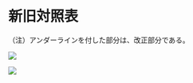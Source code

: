 # 新旧対照表

（注）アンダーラインを付した部分は、改正部分である。

![](https://www.nta.go.jp/tmp/73196293-4324-45be-bfef-f7ccc0b0e919/images/a9e3606d3b2b617e886d97e09697c6fce4f97671e1b0963d73315df161d0da8c.jpg)

![](https://www.nta.go.jp/tmp/73196293-4324-45be-bfef-f7ccc0b0e919/images/635ee8566757cc79772f77ef6e78cbc1b26bb4b7bd91543666eb7f21812d3fc9.jpg)